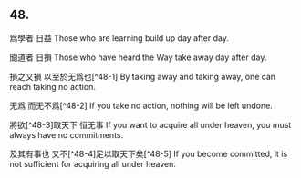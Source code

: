 ## 48.

爲學者
日益
Those who are learning
build up day after day.

聞道者
日損
Those who have heard the Way
take away day after day.

損之又損
以至於无爲也[^48-1]
By taking away and taking away,
one can reach taking no action.

无爲
而无不爲[^48-2]
If you take no action,
nothing will be left undone.

將欲[^48-3]取天下
恒无事
If you want to acquire all under heaven,
you must always have no commitments.

及其有事也
又不[^48-4]足以取天下矣[^48-5]
If you become committed,
it is not sufficient for acquiring all under heaven.
